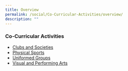 ```yaml
---
title: Overview
permalink: /social/Co-Curricular-Activities/overview/
description: ""
---
```

### Co-Curricular Activities

*   [Clubs and Societies](https://staging.d1zbyh3gidoh8o.amplifyapp.com/cca/Clubs-and-Societies/chess-club/)
*   [Physical Sports](https://staging.d1zbyh3gidoh8o.amplifyapp.com/cca/Physical-Sports/badminton/)
*   [Uniformed Groups](https://staging.d1zbyh3gidoh8o.amplifyapp.com/cca/Uniformed-Groups/brownies/)
*   [Visual and Performing Arts](https://staging.d1zbyh3gidoh8o.amplifyapp.com/cca/Visual-and-Performing-Arts/art-club/)